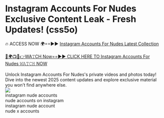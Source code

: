 # Instagram Accounts For Nudes Exclusive Content Leak - Fresh Updates! (css5o)

🔥 ACCESS NOW 🌍==►► <a href="https://tinyurl.com/2mz8nhtm" rel="nofollow">Instagram Accounts For Nudes Latest Collection</a>
<br><br>
[🔴🌍📺📱👉WA𝚃CH Now==►► CLICK HERE TO Instagram Accounts For Nudes 𝚆𝙰𝚃𝙲𝙷 NOW](https://tinyurl.com/2mz8nhtm)
<br><br>
Unlock Instagram Accounts For Nudes's private videos and photos today! Dive into the newest 2025 content updates and explore exclusive material you won’t find anywhere else.
<br>
<a href="https://tinyurl.com/2mz8nhtm" rel="nofollow" data-target="animated-image.originalLink"><img src="https://camo.githubusercontent.com/8a4f000d20f83aca3bf7ec5f350d767afa0574a8a352519fd8cfa583a6f93a33/68747470733a2f2f692e696d6775722e636f6d2f644a486b345a712e676966" data-canonical-src="https://i.imgur.com/dJHk4Zq.gif" style="max-width: 100%; display: inline-block;" data-target="animated-image.originalImage"></a>
<br>
instagram nude accounts<br>
nude accounts on instagram<br>
instagram nude account<br>
nude x accounts